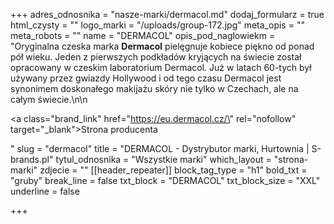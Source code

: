 +++
adres_odnosnika = "nasze-marki/dermacol.md"
dodaj_formularz = true
html_czysty = ""
logo_marki = "/uploads/group-172.jpg"
meta_opis = ""
meta_robots = ""
name = "DERMACOL"
opis_pod_naglowiekm = "Oryginalna czeska marka **Dermacol** pielęgnuje kobiece piękno od ponad pół wieku. Jeden z pierwszych podkładów kryjących na świecie został opracowany w czeskim laboratorium Dermacol. Już w latach 60-tych był używany przez gwiazdy Hollywood i od tego czasu Dermacol jest synonimem doskonałego makijażu skóry nie tylko w Czechach, ale na całym świecie.\n\n    <p><a class=\"brand_link\" href=\"https://eu.dermacol.cz/\" rel=\"nofollow\" target=\"_blank\">Strona producenta</a></p>"
slug = "dermacol"
title = "DERMACOL - Dystrybutor marki, Hurtownia | S-brands.pl"
tytul_odnosnika = "Wszystkie marki"
which_layout = "strona-marki"
zdjecie = ""
[[header_repeater]]
block_tag_type = "h1"
bold_txt = "gruby"
break_line = false
txt_block = "DERMACOL"
txt_block_size = "XXL"
underline = false

+++
